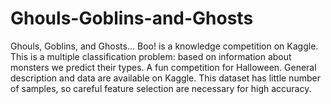 # Ghouls-Goblins-and-Ghosts
Ghouls, Goblins, and Ghosts... Boo! is a knowledge competition on Kaggle. This is a multiple classification problem: based on information about monsters we predict their types. A fun competition for Halloween. General description and data are available on Kaggle. This dataset has little number of samples, so careful feature selection are necessary for high accuracy.
